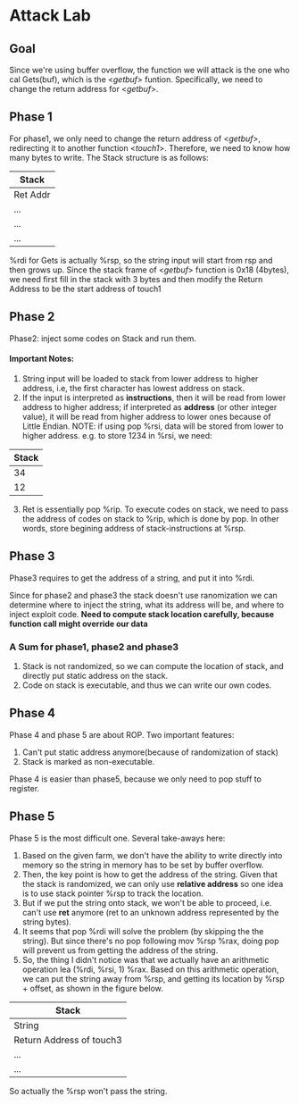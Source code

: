 # Attack Lab

## Goal
Since we're using buffer overflow, the function we will attack is the one who cal Gets(buf), which is the <*getbuf*> funtion. Specifically, we need to change the return address for <*getbuf*>.

## Phase 1
For phase1, we only need to change the return address of <*getbuf*>, redirecting it to another function <*touch1*>. Therefore, we need to know how many bytes to write.
The Stack structure is as follows:


|    Stack    |
|-------------|
|  Ret Addr   |
| ...|
| ...|  // denote 8 bytes
| ...|  %rdi = %rsp 

%rdi for Gets is actually %rsp, so the string input will start from rsp and then grows up. Since the stack frame of <*getbuf*> function is 0x18 (4bytes), we need first fill in the stack with 3 bytes and then modify the Return Address to be the start address of touch1


## Phase 2
Phase2: inject some codes on Stack and run them.

#### Important Notes:
1. String input will be loaded to stack from lower address to higher address, i.e, the first character has lowest address on stack.
2. If the input is interpreted as **instructions**, then it will be read from lower address to higher address; if interpreted as **address** (or other integer value), it will be read from higher address to lower ones because of Little Endian. NOTE: if using pop %rsi, data will be stored from lower to higher address. e.g. to store 1234 in %rsi, we need:

| Stack|
|------|
|  34  |
|  12  |  // denote single bytes

3. Ret is essentially pop %rip. To execute codes on stack, we need to pass the address of codes on stack to %rip, which is done by pop. In other words, store begining address of stack-instructions at %rsp.


## Phase 3
Phase3 requires to get the address of a string, and put it into %rdi.

Since for phase2 and phase3 the stack doesn't use ranomization we can determine where to inject the string, what its address will be, and where to inject exploit code. 
**Need to compute stack location carefully, because function call might override our data**

### A Sum for phase1, phase2 and phase3
1. Stack is not randomized, so we can compute the location of stack, and directly put static address on the stack.
2. Code on stack is executable, and thus we can write our own codes.

## Phase 4
Phase 4 and phase 5 are about ROP. Two important features:
1. Can't put static address anymore(because of randomization of stack)
2. Stack is marked as non-executable.

Phase 4 is easier than phase5, because we only need to pop stuff to register. 

## Phase 5
Phase 5 is the most difficult one. Several take-aways here:
1. Based on the given farm, we don't have the ability to write directly into memory so the string in memory has to be set by buffer overflow.
2. Then, the key point is how to get the address of the string. Given that the stack is randomized, we can only use **relative address** so one idea is to use stack pointer %rsp to track the location.
3. But if we put the string onto stack, we won't be able to proceed, i.e. can't use **ret** anymore (ret to an unknown address represented by the string bytes).
4. It seems that pop %rdi will solve the problem (by skipping the the string). But since there's no pop following mov %rsp %rax, doing pop will prevent us from getting the address of the string.
5. So, the thing I didn't notice was that we actually have an arithmetic operation lea (%rdi, %rsi, 1) %rax. Based on this arithmetic operation, we can put the string away from %rsp, and getting its location by %rsp + offset, as shown in the figure below.

|Stack|
|-----|
|String|
|Return Address of touch3|
|...|
|...|

So actually the %rsp won't pass the string. 
